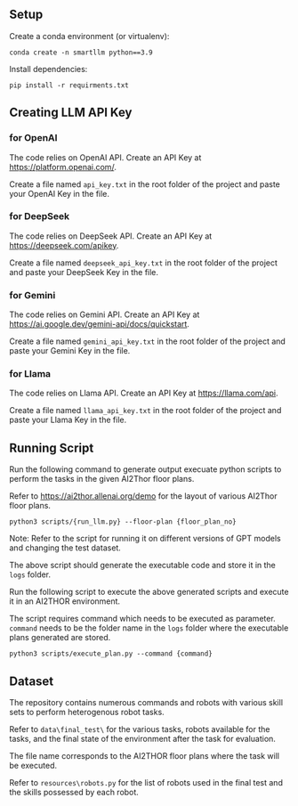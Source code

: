 
## Setup
Create a conda environment (or virtualenv):
```
conda create -n smartllm python==3.9
```

Install dependencies:
```
pip install -r requirments.txt
```

## Creating LLM API Key
### for OpenAI
The code relies on OpenAI API. Create an API Key at https://platform.openai.com/.

Create a file named ```api_key.txt``` in the root folder of the project and paste your OpenAI Key in the file. 

### for DeepSeek
The code relies on DeepSeek API. Create an API Key at https://deepseek.com/apikey.

Create a file named ```deepseek_api_key.txt``` in the root folder of the project and paste your DeepSeek Key in the file. 

### for Gemini
The code relies on Gemini API. Create an API Key at https://ai.google.dev/gemini-api/docs/quickstart.

Create a file named ```gemini_api_key.txt``` in the root folder of the project and paste your Gemini Key in the file. 

### for Llama
The code relies on Llama API. Create an API Key at https://llama.com/api.

Create a file named ```llama_api_key.txt``` in the root folder of the project and paste your Llama Key in the file. 







## Running Script
Run the following command to generate output execuate python scripts to perform the tasks in the given AI2Thor floor plans. 

Refer to https://ai2thor.allenai.org/demo for the layout of various AI2Thor floor plans.
```
python3 scripts/{run_llm.py} --floor-plan {floor_plan_no}
```
Note: Refer to the script for running it on different versions of GPT models and changing the test dataset. 

The above script should generate the executable code and store it in the ```logs``` folder.


Run the following script to execute the above generated scripts and execute it in an AI2THOR environment. 

The script requires command which needs to be executed as parameter. ```command``` needs to be the folder name in the ```logs``` folder where the executable plans generated are stored. 
```
python3 scripts/execute_plan.py --command {command}
```

## Dataset
The repository contains numerous commands and robots with various skill sets to perform heterogenous robot tasks. 

Refer to ```data\final_test\``` for the various tasks, robots available for the tasks, and the final state of the environment after the task for evaluation. 

The file name corresponds to the AI2THOR floor plans where the task will be executed. 

Refer to ```resources\robots.py``` for the list of robots used in the final test and the skills possessed by each robot. 



```
